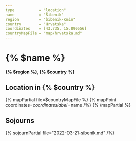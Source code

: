```yaml
---
type           = "location"
name           = "Šibenik"
region         = "Šibenik-Knin"
country        = "Hrvatska"
coordinates    = [43.735, 15.890556]
countryMapFile = "map/hrvatska.md"
---
```


# {% $name %}

**{% $region %}, {% $country %}**

## Location in {% $country %}

{% mapPartial file=$countryMapFile %}
  {% mapPoint coordinates=$coordinates label=$name /%}
{% /mapPartial %}

## Sojourns

{% sojournPartial file="2022-03-21-sibenik.md" /%}

